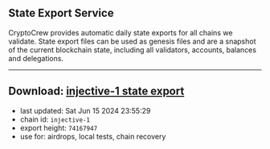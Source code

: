 ## State Export Service
CryptoCrew provides automatic daily state exports for all chains we validate. State export files can be used as genesis files and are a snapshot of the current blockchain state, including all validators, accounts, balances and delegations.

---
**Download: [injective-1 state export](https://dl-eu2.ccvalidators.com/SERVICE/injective/injective-1_export_74167947.json)**
---

- last updated: Sat Jun 15 2024 23:55:29
- chain id: `injective-1`
- export height: `74167947`
- use for: airdrops, local tests, chain recovery
